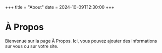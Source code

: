 +++
title = "About"
date = 2024-10-09T12:30:00
+++

# À Propos

Bienvenue sur la page À Propos. Ici, vous pouvez ajouter des informations sur vous ou sur votre site.
